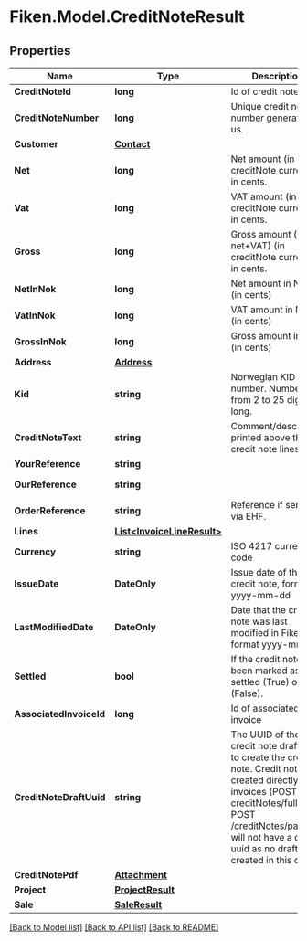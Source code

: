 # Fiken.Model.CreditNoteResult

## Properties

Name | Type | Description | Notes
------------ | ------------- | ------------- | -------------
**CreditNoteId** | **long** | Id of credit note | [readonly] 
**CreditNoteNumber** | **long** | Unique credit note number generated by us. | [readonly] 
**Customer** | [**Contact**](Contact.md) |  | 
**Net** | **long** | Net amount (in creditNote currency) in cents. | 
**Vat** | **long** | VAT amount (in creditNote currency) in cents. | 
**Gross** | **long** | Gross amount (&#x3D; net+VAT) (in creditNote currency) in cents. | 
**NetInNok** | **long** | Net amount in NOK (in cents) | 
**VatInNok** | **long** | VAT amount in NOK (in cents) | 
**GrossInNok** | **long** | Gross amount in NOK (in cents) | 
**Address** | [**Address**](Address.md) |  | 
**Kid** | **string** | Norwegian KID number. Number from 2 to 25 digits long. | [optional] 
**CreditNoteText** | **string** | Comment/description printed above the credit note lines. | [optional] 
**YourReference** | **string** |  | [optional] 
**OurReference** | **string** |  | [optional] [readonly] 
**OrderReference** | **string** | Reference if sending via EHF. | [optional] 
**Lines** | [**List&lt;InvoiceLineResult&gt;**](InvoiceLineResult.md) |  | [optional] 
**Currency** | **string** | ISO 4217 currency code | [optional] 
**IssueDate** | **DateOnly** | Issue date of the credit note, format yyyy-mm-dd | [optional] 
**LastModifiedDate** | **DateOnly** | Date that the credit note was last modified in Fiken, format yyyy-mm-dd. | [optional] [readonly] 
**Settled** | **bool** | If the credit note as been marked as settled (True) or not (False). | [optional] 
**AssociatedInvoiceId** | **long** | Id of associated invoice | [optional] 
**CreditNoteDraftUuid** | **string** | The UUID of the credit note draft used to create the credit note.  Credit notes created directly from invoices (POST / creditNotes/full and POST /creditNotes/partial)  will not have a draft uuid as no draft is created in this case.  | [optional] 
**CreditNotePdf** | [**Attachment**](Attachment.md) |  | [optional] 
**Project** | [**ProjectResult**](ProjectResult.md) |  | [optional] 
**Sale** | [**SaleResult**](SaleResult.md) |  | [optional] 

[[Back to Model list]](../../README.md#documentation-for-models) [[Back to API list]](../../README.md#documentation-for-api-endpoints) [[Back to README]](../../README.md)

